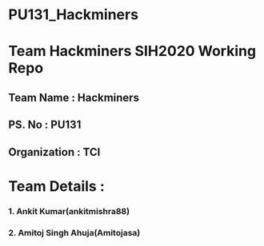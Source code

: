 # PU131_Hackminers
# Team Hackminers SIH2020 Working Repo
## Team Name : Hackminers
## PS. No : PU131
## Organization : TCI
# Team Details :
### 1. Ankit Kumar(ankitmishra88)
### 2. Amitoj Singh Ahuja(Amitojasa)


